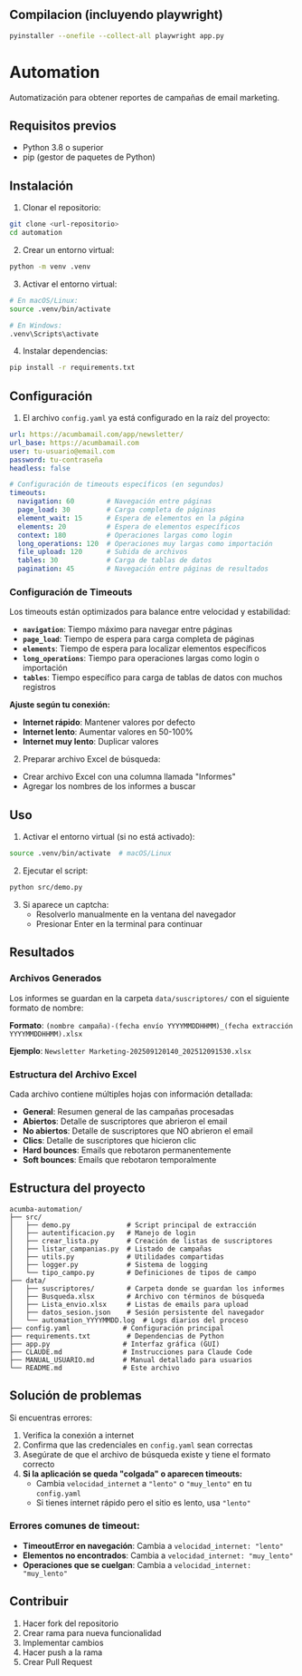 ## Compilacion (incluyendo playwright)
```bash
pyinstaller --onefile --collect-all playwright app.py
```

# Automation

Automatización para obtener reportes de campañas de email marketing.

## Requisitos previos

- Python 3.8 o superior
- pip (gestor de paquetes de Python)

## Instalación

1. Clonar el repositorio:
```bash
git clone <url-repositorio>
cd automation
```

2. Crear un entorno virtual:
```bash
python -m venv .venv
```

3. Activar el entorno virtual:
```bash
# En macOS/Linux:
source .venv/bin/activate

# En Windows:
.venv\Scripts\activate
```

4. Instalar dependencias:
```bash
pip install -r requirements.txt
```

## Configuración

1. El archivo `config.yaml` ya está configurado en la raíz del proyecto:
```yaml
url: https://acumbamail.com/app/newsletter/
url_base: https://acumbamail.com
user: tu-usuario@email.com
password: tu-contraseña
headless: false

# Configuración de timeouts específicos (en segundos)
timeouts:
  navigation: 60        # Navegación entre páginas
  page_load: 30         # Carga completa de páginas
  element_wait: 15      # Espera de elementos en la página
  elements: 20          # Espera de elementos específicos
  context: 180          # Operaciones largas como login
  long_operations: 120  # Operaciones muy largas como importación
  file_upload: 120      # Subida de archivos
  tables: 30            # Carga de tablas de datos
  pagination: 45        # Navegación entre páginas de resultados
```

### Configuración de Timeouts

Los timeouts están optimizados para balance entre velocidad y estabilidad:

- **`navigation`**: Tiempo máximo para navegar entre páginas
- **`page_load`**: Tiempo de espera para carga completa de páginas
- **`elements`**: Tiempo de espera para localizar elementos específicos
- **`long_operations`**: Tiempo para operaciones largas como login o importación
- **`tables`**: Tiempo específico para carga de tablas de datos con muchos registros

**Ajuste según tu conexión:**
- **Internet rápido**: Mantener valores por defecto
- **Internet lento**: Aumentar valores en 50-100%
- **Internet muy lento**: Duplicar valores

2. Preparar archivo Excel de búsqueda:
- Crear archivo Excel con una columna llamada "Informes"
- Agregar los nombres de los informes a buscar

## Uso

1. Activar el entorno virtual (si no está activado):
```bash
source .venv/bin/activate  # macOS/Linux
```

2. Ejecutar el script:
```bash
python src/demo.py
```

3. Si aparece un captcha:
   - Resolverlo manualmente en la ventana del navegador
   - Presionar Enter en la terminal para continuar

## Resultados

### Archivos Generados

Los informes se guardan en la carpeta `data/suscriptores/` con el siguiente formato de nombre:

**Formato**: `(nombre campaña)-(fecha envío YYYYMMDDHHMM)_(fecha extracción YYYYMMDDHHMM).xlsx`

**Ejemplo**: `Newsletter Marketing-202509120140_202512091530.xlsx`

### Estructura del Archivo Excel

Cada archivo contiene múltiples hojas con información detallada:

- **General**: Resumen general de las campañas procesadas
- **Abiertos**: Detalle de suscriptores que abrieron el email
- **No abiertos**: Detalle de suscriptores que NO abrieron el email  
- **Clics**: Detalle de suscriptores que hicieron clic
- **Hard bounces**: Emails que rebotaron permanentemente
- **Soft bounces**: Emails que rebotaron temporalmente

## Estructura del proyecto

```
acumba-automation/
├── src/
│   ├── demo.py              # Script principal de extracción
│   ├── autentificacion.py   # Manejo de login
│   ├── crear_lista.py       # Creación de listas de suscriptores
│   ├── listar_campanias.py  # Listado de campañas
│   ├── utils.py             # Utilidades compartidas
│   ├── logger.py            # Sistema de logging
│   └── tipo_campo.py        # Definiciones de tipos de campo
├── data/
│   ├── suscriptores/        # Carpeta donde se guardan los informes
│   ├── Busqueda.xlsx        # Archivo con términos de búsqueda
│   ├── Lista_envio.xlsx     # Listas de emails para upload
│   ├── datos_sesion.json    # Sesión persistente del navegador
│   └── automation_YYYYMMDD.log  # Logs diarios del proceso
├── config.yaml             # Configuración principal
├── requirements.txt         # Dependencias de Python
├── app.py                  # Interfaz gráfica (GUI)
├── CLAUDE.md               # Instrucciones para Claude Code
├── MANUAL_USUARIO.md       # Manual detallado para usuarios
└── README.md               # Este archivo
```

## Solución de problemas

Si encuentras errores:
1. Verifica la conexión a internet
2. Confirma que las credenciales en `config.yaml` sean correctas
3. Asegúrate de que el archivo de búsqueda existe y tiene el formato correcto
4. **Si la aplicación se queda "colgada" o aparecen timeouts:**
   - Cambia `velocidad_internet` a `"lento"` o `"muy_lento"` en tu `config.yaml`
   - Si tienes internet rápido pero el sitio es lento, usa `"lento"`

### Errores comunes de timeout:
- **TimeoutError en navegación**: Cambia a `velocidad_internet: "lento"`
- **Elementos no encontrados**: Cambia a `velocidad_internet: "muy_lento"`
- **Operaciones que se cuelgan**: Cambia a `velocidad_internet: "muy_lento"`

## Contribuir

1. Hacer fork del repositorio
2. Crear rama para nueva funcionalidad
3. Implementar cambios
4. Hacer push a la rama
5. Crear Pull Request
